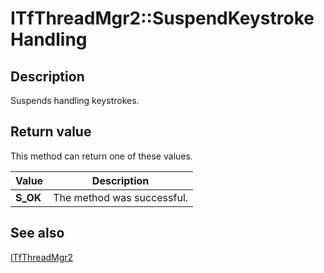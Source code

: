 # ITfThreadMgr2::SuspendKeystrokeHandling

## Description

Suspends handling keystrokes.

## Return value

This method can return one of these values.

| Value | Description |
| --- | --- |
| **S_OK** | The method was successful. |

## See also

[ITfThreadMgr2](https://learn.microsoft.com/windows/desktop/api/msctf/nn-msctf-itfthreadmgr2)